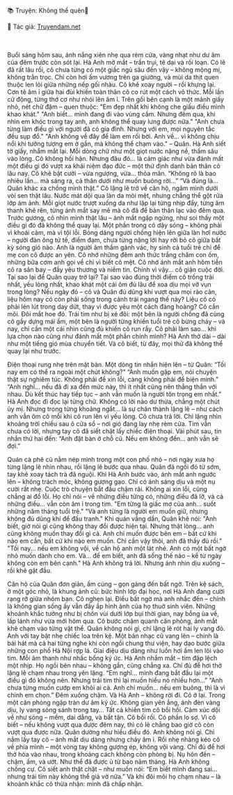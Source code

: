 📚 Truyện: Không thể quên🔞 
<br>
<p>📖 Tác giả: <a href="https://truyendam.net" target="_blank" title="Truyện sex người lớn, truyện 18+ tại Truyendam.net">Truyendam.net</a></p>
<br></br>
Buổi sáng hôm sau, ánh nắng xiên nhẹ qua rèm cửa, vàng nhạt như dư âm của đêm trước còn sót lại. Hà Anh mở mắt – trần trụi, tê dại và rối loạn. Có lẽ đã rất lâu rồi, cô chưa từng có một giấc ngủ sâu đến vậy – không mộng mị, không trằn trọc. Chỉ còn hơi ấm vương trên ga giường, và mùi da thịt quen thuộc len lỏi giữa những nếp gối nhàu.
Cô khẽ xoay người – rồi khựng lại. Cơn tê âm ỉ giữa hai đùi khiến toàn thân cô co rút một cách vô thức. Mỗi lần cử động, từng thớ cơ như nhói lên âm ỉ.
Trên gối bên cạnh là một mảnh giấy nhỏ, nét chữ đậm – quen thuộc:
"Em đẹp nhất khi không che giấu điều mình khao khát."
"Anh biết... mình đang đi vào vùng cấm. Nhưng đêm qua, khi nhìn em khóc trong tay anh, anh không thể quay lưng được nữa."
"Anh chưa từng làm điều gì với người đã có gia đình. Nhưng với em, mọi nguyên tắc đều sụp đổ."
"Anh không về đây để làm em rối bời. Anh về… vì không chịu nổi khi tưởng tượng em ở gần, mà không thể chạm vào."
– Quân.
Hà Anh siết tờ giấy, nhắm mắt lại. Mỗi dòng chữ như một giọt nước nặng nề, thấm sâu vào lòng.
Cô không hối hận. Nhưng đâu đó… là cảm giác như vừa đánh mất một điều gì đó vượt xa khái niệm đạo đức – một thứ định danh bản thân cô lâu nay.
Cô khẽ bật cười – vừa ngượng, vừa... thỏa mãn.
“Không rõ là bao nhiêu lần… mà sáng ra, cả thân dưới như muốn buông rời…”
“Và đúng là… Quân khác xa chồng mình thật.”
Cô lặng lẽ trở về căn hộ, ngâm mình dưới vòi sen thật lâu. Nước mát dội qua làn da mỏi mệt, nhưng chẳng thể gột rửa lớp ám ảnh. Mỗi giọt nước trượt xuống da như lặp lại từng nhịp đẩy, từng âm thanh khẽ rên, từng ánh mắt say mê mà cô đã để bản thân lạc vào đêm qua.
Trước gương, cô nhìn mình thật lâu – ánh mắt ngập ngừng, như soi thấy một điều gì đó đã không thể quay lại.
Một phần trong cô dậy sóng – không phải vì khoái cảm, mà vì tội lỗi. Bóng dáng người chồng hiện lên giữa làn hơi nước – người đàn ông tử tế, điềm đạm, chưa từng nặng lời hay rời bỏ cô giữa bất kỳ sóng gió nào. Anh là người âm thầm gánh vác, hy sinh cả tuổi trẻ chỉ để mẹ con cô được an yên.
Cô nhớ những đêm anh thức trắng chăm con ốm, những bữa cơm anh gọi về chỉ vì biết cô mệt. Cô nhớ ánh mắt anh hôm tiễn cô ra sân bay – đầy yêu thương và niềm tin.
Chính vì vậy… cô giận cuộc đời. Tại sao lại để Quân quay trở lại? Tại sao vào đúng thời điểm cô trống trải nhất, yếu lòng nhất, khao khát một cái ôm đủ lâu để xoa dịu mọi vỡ vụn trong lòng?
Nếu ngày đó – cô và Quân đủ dũng khí vượt qua mọi rào cản, liệu hôm nay có còn phải sống trong cảnh trái ngang thế này? Liệu cô có phải lén lút trong day dứt, thay vì được yêu một cách đàng hoàng?
Cô cắn môi. Đôi mắt hoe đỏ. Trái tim như bị xé đôi: một bên là người chồng đã cùng cô gầy dựng mái ấm, một bên là người từng khiến tuổi trẻ cô bừng cháy – và nay, chỉ cần một cái nhìn cũng đủ khiến cô run rẩy.
Cô phải làm sao… khi lựa chọn nào cũng như đánh mất một phần chính mình?
Hà Anh thở dài – dài như một tiếng gió mùa chuyển tiết. Và cô biết, từ đây, mọi thứ đã không thể quay lại như trước.

Điện thoại rung nhẹ trên mặt bàn. Một dòng tin nhắn hiện lên – từ Quân:
“Tối nay em có thể ra ngoài một chút không?”
“Anh muốn gặp em, nói chuyện thật sự nghiêm túc. Không phải để xin lỗi, càng không phải để biện minh.”
“Anh nghĩ… nếu đã đi xa đến mức này, thì ít nhất cũng nên thẳng thắn với nhau. Dù kết thúc hay tiếp tục – anh vẫn muốn là người tôn trọng em nhất.”
Hà Anh đọc đi đọc lại từng chữ. Không có lời nào dư thừa, chẳng một chút ủy mị. Nhưng trong từng khoảng ngắt… là sự chân thành lặng lẽ – như cách anh vẫn ôm cô mỗi khi cô run lên vì yếu lòng.
Cô chưa trả lời. Chỉ lặng nhìn khoảng trời chiều sau ô cửa sổ – nơi gió đang lay nhẹ rèm cửa. Tim vẫn chưa có lời, nhưng tay cô đã siết chặt lấy chiếc điện thoại.
Vài phút sau, tin nhắn thứ hai đến:
“Anh đặt bàn ở chỗ cũ. Nếu em không đến… anh vẫn sẽ đợi.”

Quán cà phê cũ nằm nép mình trong một con phố nhỏ – nơi ngày xưa họ từng lặng lẽ nhìn nhau, rồi lặng lẽ bước qua nhau. Quân đã ngồi đó từ sớm, tay khẽ xoay tách trà đã nguội. Khi Hà Anh bước vào, ánh mắt anh ngước lên – không trách móc, không gượng gạo. Chỉ có ánh sáng dịu và một nụ cười rất nhẹ.
Cuộc trò chuyện bắt đầu chậm rãi. Không ai xin lỗi, cũng chẳng ai đổ lỗi. Họ chỉ nói – về những điều từng có, những điều đã lỡ, và cả những điều… vẫn còn âm ỉ trong tim.
"Em từng là giấc mơ của anh... suốt những năm tháng tuổi trẻ."
"Và anh từng là người em muốn giữ, nhưng không đủ dũng khí để đấu tranh."
Khi quán vắng dần, Quân khẽ nói:
"Anh biết, giờ nói gì cũng không thay đổi được hiện tại. Nhưng thật lòng... anh cũng không muốn thay đổi gì cả. Anh chỉ muốn được bên em – bất cứ khi nào em cần, bất cứ khi nào em muốn. Chỉ cần vậy thôi, anh đã thấy đủ rồi."
"Tối nay... nếu em không vội, về căn hộ anh một lát nhé. Anh có một bất ngờ nhỏ muốn dành cho em. Và... để em biết, anh đã sống thế nào – kể từ ngày không còn em bên cạnh."
Hà Anh không trả lời. Nhưng ánh nhìn dịu xuống – rồi khẽ gật đầu.

Căn hộ của Quân đơn giản, ấm cúng – gọn gàng đến bất ngờ. Trên kệ sách, ở một góc nhỏ, là khung ảnh cũ: bức hình lớp đại học, nơi Hà Anh đang cười rạng rỡ giữa nhóm bạn. Cô nghẹn lại.
Điều bất ngờ mà anh nhắc đến – chính là không gian sống ấy vẫn đầy ắp hình ảnh của họ thuở sinh viên. Những khoảnh khắc tưởng như bị chôn vùi dưới lớp bụi thời gian, nay bỗng ùa về, lấp lánh như vừa mới hôm qua.
Cô bước chậm quanh căn phòng, ánh mắt khẽ chạm vào từng vật thể. Quân không nói gì, chỉ lặng lẽ rót hai ly vang đỏ.
Anh với tay bật nhẹ chiếc loa trên kệ. Một bản nhạc cũ vang lên – chính là bài hát mà cả hai từng nghe khi còn ngồi chung thư viện, hay dạo bước giữa những con phố Hà Nội rợp lá.
Giai điệu dịu dàng như luồn hơi ấm len lỏi vào tim. Mỗi âm thanh như nhấc bổng ký ức. Hà Anh nhắm mắt – tim đập lệch một nhịp.
Họ ngồi bên nhau – không gần, cũng chẳng xa. Chỉ đủ để hơi thở lặng lẽ chạm nhau trong yên lặng.
“Em nghĩ... mình đang bắt đầu lại một điều gì đó không nên. Nhưng trái tim thì lại muốn hiểu nó nhiều hơn…”
“Anh chưa từng muốn cướp em khỏi ai cả. Anh chỉ muốn… nếu em buông, thì là vì chính em chọn.”
Đêm xuống chậm. Và Hà Anh – không rời đi.
Cô ở lại. Trong một căn phòng ngập tràn dư âm ký ức. Không gian yên ắng, ánh đèn vàng dịu, ly vang sóng sánh trong tay… Tất cả khiến tim cô bồi hồi. Cảm xúc dội về như sóng – mềm, dai dẳng, và bất tận.
Cô bối rối. Có phần lo sợ. Vì cô biết – nếu không vượt qua được đêm nay, thì có lẽ chẳng bao giờ cô còn vượt qua được nữa.
Quân dường như hiểu điều đó. Anh không nói gì. Chỉ nắm lấy tay cô – ánh mắt dịu dàng nhưng cháy âm ỉ. Rồi nhẹ nhàng kéo cô về phía mình – một vòng tay không gượng ép, không vội vàng. Chỉ đủ để hơi thở hòa vào nhau, trong khoảng cách không còn phòng bị.
Nụ hôn đến – chậm, ấm, và ướt. Như thể đã được ủ từ bao năm tháng.
Hà Anh không chống cự. Cô siết anh thật chặt – như muốn nói: “Em biết mình đang sai… nhưng trái tim này không thể giả vờ nữa.”
Và khi đôi môi họ chạm nhau – là khoảnh khắc cô thừa nhận: mình đã chấp nhận.